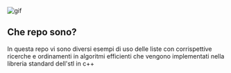 ![gif](https://i.pinimg.com/originals/d4/81/f3/d481f3c72e283309071f79e01b05c06d.gif)

## Che repo sono?

In questa repo vi sono diversi esempi di uso delle liste con corrispettive ricerche e ordinamenti in algoritmi efficienti che vengono implementati nella libreria standard dell'stl in c++
